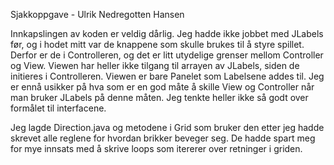Sjakkoppgave - Ulrik Nedregotten Hansen

Innkapslingen av koden er veldig dårlig. Jeg hadde ikke jobbet med JLabels før, og i hodet mitt var de knappene som skulle brukes til å
styre spillet. Derfor er de i Controlleren, og det er litt utydelige grenser mellom Controller og View. Viewen har heller ikke tilgang til arrayen av JLabels, siden de initieres i Controlleren. Viewen er bare Panelet som Labelsene addes til. Jeg er ennå usikker på hva som
er en god måte å skille View og Controller når man bruker JLabels på denne måten. Jeg tenkte heller ikke så godt over formålet til
interfacene.

Jeg lagde Direction.java og metodene i Grid som bruker den etter jeg hadde skrevet alle reglene for hvordan brikker beveger seg. 
De hadde spart meg for mye innsats med å skrive loops som itererer over retninger i griden.

